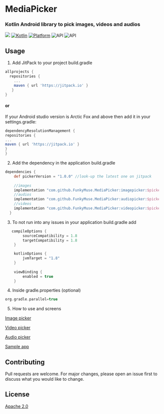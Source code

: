 



# MediaPicker
### Kotlin Android library to pick images, videos and audios 

[![](https://jitpack.io/v/FunkyMuse/MediaPicker.svg)](https://jitpack.io/#FunkyMuse/MediaPicker) [![Kotlin](https://img.shields.io/badge/Kotlin-1.4.20-blue.svg)](https://kotlinlang.org) [![Platform](https://img.shields.io/badge/Platform-Android-green.svg)](https://developer.android.com/guide/) 
![API](https://img.shields.io/badge/Min%20API-21-green)
![API](https://img.shields.io/badge/Compiled%20API-30-green)

## Usage
1. Add JitPack to your project build.gradle

```gradle
allprojects {
  repositories {
    ...
    maven { url 'https://jitpack.io' }
   }
}
```

#### or

If your Android studio version is Arctic Fox and above then add it in your settings.gradle:

```gradle
dependencyResolutionManagement {
repositories {
...
maven { url 'https://jitpack.io' }
}
}
```

2. Add the dependency in the application build.gradle

```gradle
dependencies {
    def pickerVersion = "1.0.0" //look-up the latest one on jitpack
    
    //images
    implementation "com.github.FunkyMuse.MediaPicker:imagepicker:$pickerVersion"
    //audios
    implementation "com.github.FunkyMuse.MediaPicker:audiopicker:$pickerVersion"
    //videos
    implementation "com.github.FunkyMuse.MediaPicker:videopicker:$pickerVersion"
  }
```

3. To not run into any issues in your application build.gradle add

```gradle
   compileOptions {
        sourceCompatibility = 1.8
        targetCompatibility = 1.8
    }

    kotlinOptions {
        jvmTarget = "1.8"
    }
    
    viewBinding {
        enabled = true
    }
```

4. Inside gradle.properties (optional)

```gradle
org.gradle.parallel=true
```

5. How to use and screens

[Image picker](https://github.com/FunkyMuse/MediaPicker/tree/master/imagepicker)

[Video picker](https://github.com/FunkyMuse/MediaPicker/tree/master/videopicker)

[Audio picker](https://github.com/FunkyMuse/MediaPicker/tree/master/audiopicker)

[Sample app](https://github.com/FunkyMuse/MediaPicker/blob/master/app/src/main/java/com/crazylegend/mediapicker/MainActivity.kt)

## Contributing
Pull requests are welcome. For major changes, please open an issue first to discuss what you would like to change.

## License
[Apache 2.0](https://www.apache.org/licenses/LICENSE-2.0)
